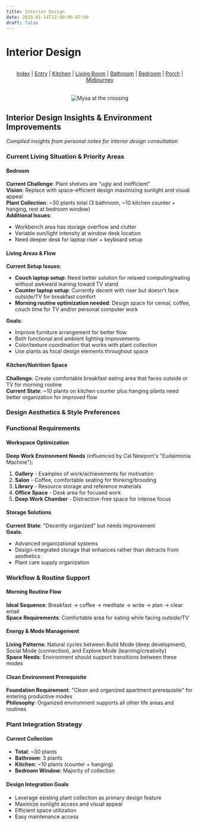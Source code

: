 ```yaml
---
title: Interior Design
date: 2025-01-14T12:00:00-07:00
draft: false
---
```


# Interior Design

<div style="text-align: center; margin: 2rem 0;">
<span style="text-decoration: underline;">Index</span> | <a href="entry/">Entry</a> | <a href="kitchen/">Kitchen</a> | <a href="living/">Living Room</a> | <a href="bathroom/">Bathroom</a> | <a href="bedroom/">Bedroom</a> | <a href="porch/">Porch</a> | <a href="midjourney/">Midjourney</a>
</div>

<div style="text-align: center; margin: 2rem 0;">
<img src="/images/interior/mysa-at-the-crossing.jpg" alt="Mysa at the crossing" style="max-width: 100%; height: auto;">
</div>

## Interior Design Insights & Environment Improvements

*Compiled insights from personal notes for interior design consultation*

### Current Living Situation & Priority Areas

#### Bedroom
**Current Challenge**: Plant shelves are "ugly and inefficient"  
**Vision**: Replace with space-efficient design maximizing sunlight and visual appeal  
**Plant Collection**: ~30 plants total (3 bathroom, ~10 kitchen counter + hanging, rest at bedroom window)  
**Additional Issues**: 

- Workbench area has storage overflow and clutter
- Variable sun/light intensity at window desk location
- Need deeper desk for laptop riser + keyboard setup

#### Living Areas & Flow
**Current Setup Issues**:

- **Couch laptop setup**: Need better solution for relaxed computing/eating without awkward leaning toward TV stand
- **Counter laptop setup**: Currently decent with riser but doesn't face outside/TV for breakfast comfort
- **Morning routine optimization needed**: Design space for cereal, coffee, couch time for TV and/or personal computer work

**Goals**:
- Improve furniture arrangement for better flow
- Both functional and ambient lighting improvements  
- Color/texture coordination that works with plant collection
- Use plants as focal design elements throughout space

#### Kitchen/Nutrition Space
**Challenge**: Create comfortable breakfast eating area that faces outside or TV for morning routine  
**Current State**: ~10 plants on kitchen counter plus hanging plants need better organization for improved flow

### Design Aesthetics & Style Preferences

### Functional Requirements

#### Workspace Optimization
**Deep Work Environment Needs** (influenced by Cal Newport's "Eudaimonia Machine"):
1. **Gallery** - Examples of work/achievements for motivation
2. **Salon** - Coffee, comfortable seating for thinking/brooding  
3. **Library** - Resource storage and reference materials
4. **Office Space** - Desk area for focused work
5. **Deep Work Chamber** - Distraction-free space for intense focus

#### Storage Solutions
**Current State**: "Decently organized" but needs improvement  
**Goals**: 

- Advanced organizational systems
- Design-integrated storage that enhances rather than detracts from aesthetics
- Plant care supply organization

### Workflow & Routine Support

#### Morning Routine Flow
**Ideal Sequence**: Breakfast → coffee → meditate → write → plan → clear email  
**Space Requirements**: Comfortable area for eating while facing outside/TV

#### Energy & Mode Management
**Living Patterns**: Natural cycles between Build Mode (deep development), Social Mode (connection), and Explore Mode (learning/creativity)  
**Space Needs**: Environment should support transitions between these modes

#### Clean Environment Prerequisite
**Foundation Requirement**: "Clean and organized apartment prerequisite" for entering productive modes  
**Philosophy**: Organized environment supports all other life areas and routines

### Plant Integration Strategy

#### Current Collection
- **Total**: ~30 plants
- **Bathroom**: 3 plants  
- **Kitchen**: ~10 plants (counter + hanging)
- **Bedroom Window**: Majority of collection

#### Design Integration Goals
- Leverage existing plant collection as primary design feature
- Maximize sunlight access and visual appeal
- Efficient space utilization
- Easy maintenance access

